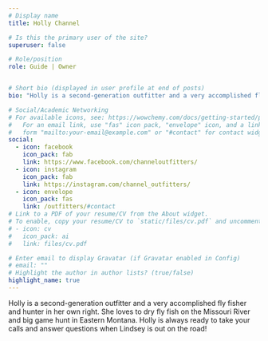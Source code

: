 ```yaml
---
# Display name
title: Holly Channel

# Is this the primary user of the site?
superuser: false

# Role/position
role: Guide | Owner


# Short bio (displayed in user profile at end of posts)
bio: "Holly is a second-generation outfitter and a very accomplished fly fisher and hunter in her own right. She loves to dry fly fish on the Missouri River and big game hunt in Eastern Montana. Holly is always ready to take your calls and answer questions when Lindsey is out on the road!"

# Social/Academic Networking
# For available icons, see: https://wowchemy.com/docs/getting-started/page-builder/#icons
#   For an email link, use "fas" icon pack, "envelope" icon, and a link in the
#   form "mailto:your-email@example.com" or "#contact" for contact widget.
social:
  - icon: facebook
    icon_pack: fab
    link: https://www.facebook.com/channeloutfitters/
  - icon: instagram
    icon_pack: fab
    link: https://instagram.com/channel_outfitters/
  - icon: envelope
    icon_pack: fas
    link: /outfitters/#contact
# Link to a PDF of your resume/CV from the About widget.
# To enable, copy your resume/CV to `static/files/cv.pdf` and uncomment the lines below.
# - icon: cv
#   icon_pack: ai
#   link: files/cv.pdf

# Enter email to display Gravatar (if Gravatar enabled in Config)
# email: ""
# Highlight the author in author lists? (true/false)
highlight_name: true
---
```


Holly is a second-generation outfitter and a very accomplished fly fisher and hunter in her own right. She loves to dry fly fish on the Missouri River and big game hunt in Eastern Montana. Holly is always ready to take your calls and answer questions when Lindsey is out on the road!
